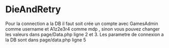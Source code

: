 # DieAndRetry
Pour la connection a la DB il faut soit crée un compte avec GamesAdmin comme username et A1z2e3r4 comme mdp , 
sinon vous pouvez changer les valeurs dans page/Data.php ligne 2 et 3.
Les parametre de connexion a la DB sont dans page/data.php ligne 5
